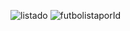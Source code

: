 ![listado](https://github.com/user-attachments/assets/6e4e167f-eaa2-4816-812c-86bcc2a1304f)
![futbolistaporId](https://github.com/user-attachments/assets/3ed13eb3-e3fd-48fb-838b-3ff26a41d4ba)
